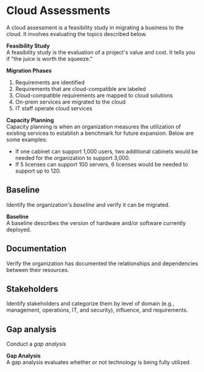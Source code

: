 # Cloud Assessments
A cloud assessment is a feasibility study in migrating a business to the cloud. It involves evaluating the topics described below. 

**Feasibility Study**  
A feasibility study is the evaluation of a project's value and cost. It tells you if "the juice is worth the squeeze."

**Migration Phases**  
1. Requirements are identified
2. Requirements that are cloud-compatible are labeled
3. Cloud-compatible requirements are mapped to cloud solutions
4. On-prem services are migrated to the cloud
5. IT staff operate cloud services

**Capacity Planning**  
Capacity planning is when an organization measures the utilization of existing services to establish a benchmark for future expansion. Below are some examples:
* If one cabinet can support 1,000 users, two additional cabinets would be needed for the organization to support 3,000. 
* If 5 licenses can support 100 servers, 6 licenses would be needed to support up to 120.

## Baseline
Identify the organization's *baseline* and verify it can be migrated. 

**Baseline**  
A baseline describes the version of hardware and/or software currently deployed. 

## Documentation
Verify the organization has documented the relationships and dependencies between their resources. 

## Stakeholders
Identify stakeholders and categorize them by level of domain (e.g., management, operations, IT, and security), influence, and requirements. 

## Gap analysis
Conduct a *gap analysis* 

**Gap Analysis**  
A gap analysis evaluates whether or not technology is being fully utilized.  